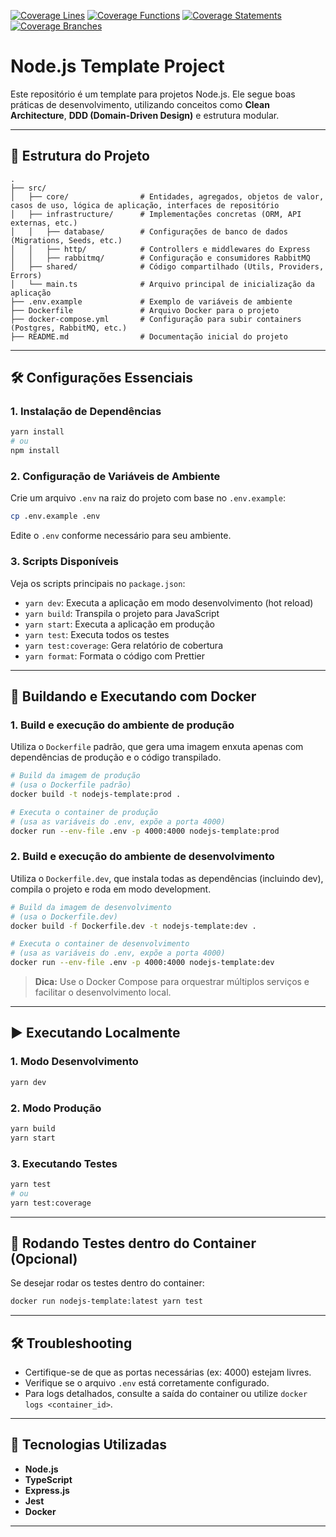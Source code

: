 [![Coverage Lines](https://img.shields.io/endpoint?url=https://raw.githubusercontent.com/omarcosdn/nodejs-template/main/.coverage/coverage-badge.json&label=lines&query=$.total.lines.pct)](https://github.com/omarcosdn/nodejs-template/tree/main)
[![Coverage Functions](https://img.shields.io/endpoint?url=https://raw.githubusercontent.com/omarcosdn/nodejs-template/main/.coverage/coverage-badge.json&label=functions&query=$.total.functions.pct)](https://github.com/omarcosdn/nodejs-template/tree/main)
[![Coverage Statements](https://img.shields.io/endpoint?url=https://raw.githubusercontent.com/omarcosdn/nodejs-template/main/.coverage/coverage-badge.json&label=statements&query=$.total.statements.pct)](https://github.com/omarcosdn/nodejs-template/tree/main)
[![Coverage Branches](https://img.shields.io/endpoint?url=https://raw.githubusercontent.com/omarcosdn/nodejs-template/main/.coverage/coverage-badge.json&label=branches&query=$.total.branches.pct)](https://github.com/omarcosdn/nodejs-template/tree/main)

# Node.js Template Project

Este repositório é um template para projetos Node.js. Ele segue boas práticas de desenvolvimento, utilizando conceitos como **Clean Architecture**, **DDD (Domain-Driven Design)** e estrutura modular.

---

## 🌳 Estrutura do Projeto

```plaintext
.
├── src/
│   ├── core/                # Entidades, agregados, objetos de valor, casos de uso, lógica de aplicação, interfaces de repositório
│   ├── infrastructure/      # Implementações concretas (ORM, API externas, etc.)
│   │   ├── database/        # Configurações de banco de dados (Migrations, Seeds, etc.)
│   │   ├── http/            # Controllers e middlewares do Express
│   │   ├── rabbitmq/        # Configuração e consumidores RabbitMQ
│   ├── shared/              # Código compartilhado (Utils, Providers, Errors)
│   └── main.ts              # Arquivo principal de inicialização da aplicação
├── .env.example             # Exemplo de variáveis de ambiente
├── Dockerfile               # Arquivo Docker para o projeto
├── docker-compose.yml       # Configuração para subir containers (Postgres, RabbitMQ, etc.)
├── README.md                # Documentação inicial do projeto
```

---

## 🛠️ Configurações Essenciais

### 1. **Instalação de Dependências**

```bash
yarn install
# ou
npm install
```

### 2. **Configuração de Variáveis de Ambiente**

Crie um arquivo `.env` na raiz do projeto com base no `.env.example`:

```bash
cp .env.example .env
```

Edite o `.env` conforme necessário para seu ambiente.

### 3. **Scripts Disponíveis**

Veja os scripts principais no `package.json`:

- `yarn dev`: Executa a aplicação em modo desenvolvimento (hot reload)
- `yarn build`: Transpila o projeto para JavaScript
- `yarn start`: Executa a aplicação em produção
- `yarn test`: Executa todos os testes
- `yarn test:coverage`: Gera relatório de cobertura
- `yarn format`: Formata o código com Prettier

---

## 🐳 Buildando e Executando com Docker

### 1. **Build e execução do ambiente de produção**

Utiliza o `Dockerfile` padrão, que gera uma imagem enxuta apenas com dependências de produção e o código transpilado.

```bash
# Build da imagem de produção
# (usa o Dockerfile padrão)
docker build -t nodejs-template:prod .

# Executa o container de produção
# (usa as variáveis do .env, expõe a porta 4000)
docker run --env-file .env -p 4000:4000 nodejs-template:prod
```

### 2. **Build e execução do ambiente de desenvolvimento**

Utiliza o `Dockerfile.dev`, que instala todas as dependências (incluindo dev), compila o projeto e roda em modo development.

```bash
# Build da imagem de desenvolvimento
# (usa o Dockerfile.dev)
docker build -f Dockerfile.dev -t nodejs-template:dev .

# Executa o container de desenvolvimento
# (usa as variáveis do .env, expõe a porta 4000)
docker run --env-file .env -p 4000:4000 nodejs-template:dev
```

> **Dica:** Use o Docker Compose para orquestrar múltiplos serviços e facilitar o desenvolvimento local.

---

## ▶️ Executando Localmente

### 1. **Modo Desenvolvimento**

```bash
yarn dev
```

### 2. **Modo Produção**

```bash
yarn build
yarn start
```

### 3. **Executando Testes**

```bash
yarn test
# ou
yarn test:coverage
```

---

## 🧪 Rodando Testes dentro do Container (Opcional)

Se desejar rodar os testes dentro do container:

```bash
docker run nodejs-template:latest yarn test
```

---

## 🛠️ Troubleshooting

- Certifique-se de que as portas necessárias (ex: 4000) estejam livres.
- Verifique se o arquivo `.env` está corretamente configurado.
- Para logs detalhados, consulte a saída do container ou utilize `docker logs <container_id>`.

---

## 🔧 Tecnologias Utilizadas

- **Node.js**
- **TypeScript**
- **Express.js**
- **Jest**
- **Docker**

---
